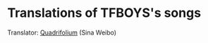 # Translations of TFBOYS's songs

 Translator: [Quadrifolium](http://weibo.com/u/5182556773/) (Sina Weibo)
 
